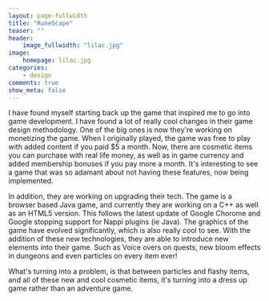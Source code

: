 ```yaml
---
layout: page-fullwidth
title: "RuneScape"
teaser: ""
header:
    image_fullwidth: "lilac.jpg"
image:
    homepage: lilac.jpg
categories:
    - design
comments: true
show_meta: false
---
```


I have found myself starting back up the game that inspired me to go into game development. I have found a lot of really cool changes in their game design methodology. One of the big ones is now they're working on monetizing the game. When I originally played, the game was free to play with added content if you paid $5 a month. Now, there are cosmetic items you can purchase with real life money, as well as in game currency and added membership bonuses if you pay more a month. It's interesting to see a game that was so adamant about not having these features, now being implemented. 

In addition, they are working on upgrading their tech. The game is a browser based Java game, and currently they are working on a C++ as well as an HTML5 version. This follows the latest update of Google Chorome and Google stopping support for Nappi plugins (ie Java). The graphics of the game have evolved significantly, which is also really cool to see. With the addition of these new technologies, they are able to introduce new elements into their game. Such as Voice overs on quests, new bloom effects in dungeons and even particles on every item ever!

What's turning into a problem, is that between particles and flashy items, and all of these new and cool cosmetic items, it's turning into a dress up game rather than an adventure game. 